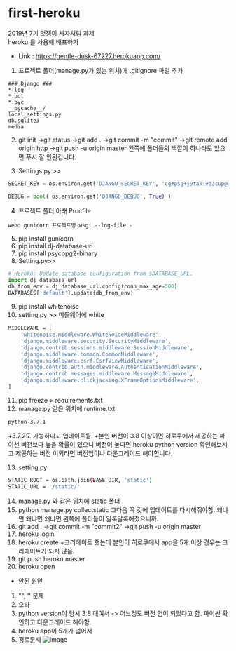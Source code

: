 # first-heroku

2019년 7기 멋쟁이 사자처럼 과제   
heroku 를 사용해 배포하기   

* Link : <https://gentle-dusk-67227.herokuapp.com/>   


1. 프로젝트 폴더(manage.py가 있는 위치)에 .gitignore 파일 추가
```
### Django ###
*.log
*.pot
*.pyc
__pycache__/
local_settings.py
db.sqlite3
media
```
2. git init
->git status 
->git add . 
->git commit -m "commit"
->git remote add origin http
->git push -u origin master
왼쪽에 폴더들의 색깔이 하나라도 있으면 푸시 잘 안된겁니다.

3. Settings.py >>
```python
SECRET_KEY = os.environ.get('DJANGO_SECRET_KEY', 'cg#p$g+j9tax!#a3cup@1$8obt2_+&k3q+pmu)5%asj6yjpkag')
```

```python
DEBUG = bool( os.environ.get('DJANGO_DEBUG', True) )
```
4. 프로젝트 폴더 아래 Procfile 
```
web: gunicorn 프로젝트명.wsgi --log-file -
```
5. pip install gunicorn
6. pip install dj-database-url
7. pip install psycopg2-binary
8. Setting.py>>
```python
# Heroku: Update database configuration from $DATABASE_URL.
import dj_database_url
db_from_env = dj_database_url.config(conn_max_age=500)
DATABASES['default'].update(db_from_env)
```
9. pip install whitenoise
10. setting.py >> 미들웨어에 white
```bash
MIDDLEWARE = [
    'whitenoise.middleware.WhiteNoiseMiddleware',
    'django.middleware.security.SecurityMiddleware',
    'django.contrib.sessions.middleware.SessionMiddleware',
    'django.middleware.common.CommonMiddleware',
    'django.middleware.csrf.CsrfViewMiddleware',
    'django.contrib.auth.middleware.AuthenticationMiddleware',
    'django.contrib.messages.middleware.MessageMiddleware',
    'django.middleware.clickjacking.XFrameOptionsMiddleware',
]
```
11. pip freeze > requirements.txt
12. manage.py 같은 위치에 runtime.txt
```
python-3.7.1
```
+3.7.2도 가능하다고 업데이트됨.
+본인 버전이 3.8 이상이면 히로쿠에서 제공하는 파이선 버전보다 높을 확률이 있으니 버전이 높다면 heroku python version 확인해보시고
제공하는 버전 이외라면 버전업이나 다운그레이드 해야합니다.

13. setting.py 
```bash
STATIC_ROOT = os.path.join(BASE_DIR, 'static')
STATIC_URL = '/static/'
```
14. manage.py 와 같은 위치에 static 폴더
15. python manage.py collectstatic
그다음 꼭 깃에 업데이트를 다시해줘야함.
왜냐면 왜냐면 왜냐면 왼쪽에 폴더들이 알록달록해졌으니까.
16. git add .
->git commit -m "commit2"
->git push -u origin master
17. heroku login
18. heroku create
+크리에이트 했는데 본인이 히로쿠에서 app을 5개 이상  경우는 크리에이트가 되지 않음.
19. git push heroku master
20. heroku open


* 안된 원인
1. "", '' 문제
2. 오타
3. python version이 당시 3.8 대여서 -> 어느정도 버전 업이 되었다고 함. 파이썬 확인하고 다운그레이드 해야함.
4. heroku app이 5개가 넘어서
5. 경로문제
![image](https://user-images.githubusercontent.com/31887934/84564517-43f7b780-ad9d-11ea-98a4-6de8403e57e7.png)
